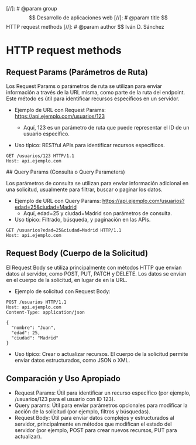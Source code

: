 [//]: # @param group $$ Desarrollo de aplicaciones web
[//]: # @param title $$ HTTP request methods
[//]: # @param author $$ Iván D. Sánchez

# HTTP request methods

## Request Params (Parámetros de Ruta)

Los Request Params o parámetros de ruta se utilizan para enviar información a través de la URL misma, como parte de la ruta del endpoint. Este método es útil para identificar recursos específicos en un servidor.

- Ejemplo de URL con Request Params: https://api.ejemplo.com/usuarios/123

  - Aquí, 123 es un parámetro de ruta que puede representar el ID de un usuario específico.

- Uso típico: RESTful APIs para identificar recursos específicos.

```
GET /usuarios/123 HTTP/1.1
Host: api.ejemplo.com
```

## Query Params (Consulta o Query Parameters)

Los parámetros de consulta se utilizan para enviar información adicional en una solicitud, usualmente para filtrar, buscar o paginar los datos.

- Ejemplo de URL con Query Params: https://api.ejemplo.com/usuarios?edad=25&ciudad=Madrid
  - Aquí, edad=25 y ciudad=Madrid son parámetros de consulta.
- Uso típico: Filtrado, búsqueda, y paginación en las APIs.

```
GET /usuarios?edad=25&ciudad=Madrid HTTP/1.1
Host: api.ejemplo.com
```

## Request Body (Cuerpo de la Solicitud)

El Request Body se utiliza principalmente con métodos HTTP que envían datos al servidor, como POST, PUT, PATCH y DELETE. Los datos se envían en el cuerpo de la solicitud, en lugar de en la URL.

- Ejemplo de solicitud con Request Body:

```
POST /usuarios HTTP/1.1
Host: api.ejemplo.com
Content-Type: application/json

{
  "nombre": "Juan",
  "edad": 25,
  "ciudad": "Madrid"
}
```

- Uso típico: Crear o actualizar recursos. El cuerpo de la solicitud permite enviar datos estructurados, como JSON o XML.

## Comparación y Uso Apropiado

- Request Params: Útil para identificar un recurso específico (por ejemplo, /usuarios/123 para el usuario con ID 123).
- Query params: Útil para enviar parámetros opcionales para modificar la acción de la solicitud (por ejemplo, filtros y búsquedas).
- Request Body: Útil para enviar datos complejos y estructurados al servidor, principalmente en métodos que modifican el estado del servidor (por ejemplo, POST para crear nuevos recursos, PUT para actualizar).
